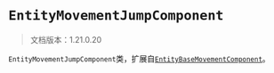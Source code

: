 # `EntityMovementJumpComponent`

> 文档版本：1.21.0.20

`EntityMovementJumpComponent`类，扩展自[`EntityBaseMovementComponent`](./entitybasemovementcomponent.md)。
